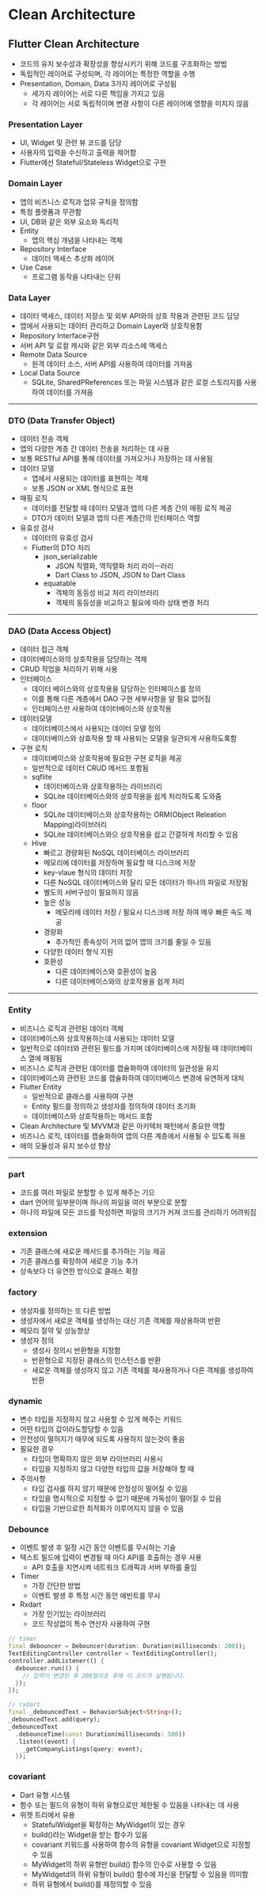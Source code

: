# Clean Architecture

## Flutter Clean Architecture

* 코드의 유지 보수성과 확장성을 향상시키기 위해 코드를 구조화하는 방법
* 독립적인 레이어로 구성되며, 각 레이어는 특정한 역할을 수행
* Presentation, Domain, Data 3가지 레이어로 구성됨
  * 세가지 레이어는 서로 다른 책임을 가지고 있음
  * 각 레이어는 서로 독립적이며 변경 사항이 다른 레이어에 영향을 미치지 않음

### Presentation Layer

* UI, Widget 및 관련 뷰 코드를 담당
* 사용자의 입력을 수신하고 출력을 제어함
* Flutter에선 Stateful/Stateless Widget으로 구현

### Domain Layer

* 앱의 비즈니스 로직과 업뮤 규칙을 정의함
* 특정 플랫폼과 무관함
* UI, DB와 같은 외부 요소와 독리적
* Entity
  * 앱의 핵심 개념을 나타내는 객체
* Repository Interface
  * 데이터 액세스 추상화 레이어
* Use Case
  * 프로그램 동작을 나타내는 단위

### Data Layer

* 데이터 액세스, 데이터 저장소 및 외부 API와의 상호 작용과 관련된 코드 담당
* 앱에서 사용되는 데이터 관리하고 Domain Layer와 상호작용함
* Repository Interface구현
* 서버 API 및 로컬 캐시와 같은 외부 리소스에 액세스
* Remote Data Source
  * 원격 데이터 소스, 서버 API를 사용하여 데이터를 가져옴
* Local Data Source
  * SQLite, SharedPReferences 또는 파일 시스템과 같은 로컬 스토리지를 사용하여 데이터를 가져옴

---

### DTO (Data Transfer Object)

* 데이터 전송 객체
* 앱의 다양한 계층 간 데이터 전송을 처리하는 데 사용
* 보통 RESTful API를 통해 데이터를 가져오거나 저장하는 데 사용됨
* 데이터 모델
  * 앱에서 사용되는 데이터를 표현하는 객체
  * 보통 JSON or XML 형식으로 표현
* 매핑 로직
  * 데이터를 전달할 때 데이터 모델과 앱의 다른 계층 간의 매핑 로직 제공
  * DTO가 데이터 모델과 앱의 다른 계층간의 인터페이스 역할
* 유효성 검사
  * 데이터의 유효성 검사
  * Flutter의 DTO 처리
    * json_serializable
      * JSON 직렬화, 역직렬화 처리 라이ㅡ러리
      * Dart Class to JSON, JSON to Dart Class
    * equatable
      * 객체의 동등성 비교 처리 라이브러리
      * 객체의 동등성을 비교하고 필요에 따라 상태 변경 처리

---

### DAO (Data Access Object)

* 데이터 접근 객체
* 데이터베이스와의 상호작용을 담당하는 객체
* CRUD 작업을 처리하기 위해 사용
* 인터페이스
  * 데이터 베이스와의 상호작용을 담당하는 인터페이스를 정의
  * 이를 통해 다른 계층에서 DAO 구현 세부사항을 알 필요 없어짐
  * 인터페이스만 사용하여 데이터베이스와 상호작용
* 데이터모델
  * 데이터베이스에서 사용되는 데이터 모델 정의
  * 데이터베이스와 상효작용 할 때 사용되는 모델을 일관되게 사용하도록함
* 구현 로직
  * 데이터베이스와 상호작용에 필요한 구현 로직을 제공
  * 일반적으로 데이터 CRUD 메서드 포함됨
  * sqflite
    * 데이터베이스와 상호작용하는 라이브러리
    * SQLite 데이터베이스와의 상호작용을 쉽게 처리하도록 도와줌
  * floor
    * SQLite 데이터베이스와 상호작용하는 ORM(Object Releation Mapping)라이브러리
    * SQLite 데이터베이스와으 상호작용을 쉽고 간결하게 처리할 수 있음
  * Hive
    * 빠르고 경량화된 NoSQL 데이터베이스 라이브러리
    * 메모리에 데이터를 저장하며 필요할 때 디스크에 저장
    * key-vlaue 형식의 데이터 저장
    * 다른 NoSQL 데이터베이스와 달리 모든 데이터가 하나의 파일로 저장됨
    * 별도의 서버구성이 필요하지 않음
    * 높은 성능
      * 메모리에 데이터 저장 / 필요시 디스크에 저장 하여 메우 빠른 속도 제공
    * 경량화
      * 추가적인 종속성이 거의 없어 앱의 크기를 줄일 수 있음
    * 다양한 데이터 형식 지원
    * 호환성
      * 다른 데이터베이스와 호환성이 높음
      * 다른 데이터베이스와의 상호작용을 쉽게 처리

---

### Entity

* 비즈니스 로직과 관련된 데이터 객체
* 데이터베이스와 상호작용하는데 사용되는 데이터 모델
* 일반적으로 데이터와 관련된 필드를 가지며 데이터베이스에 저장될 때 데이터베이스 열에 매핑됨
* 비즈니스 로직과 관련된 데이터를 캡슐화하여 데이터의 일관성을 유지
* 데이터베이스와 관련된 코드를 캡슐화하여 데이터베이스 변경에 유연하게 대처
* Flutter Entity
  * 일반적으로 클래스를 사용하여 구현
  * Entity 필드를 정의하고 생성자를 정의하여 데이터 초기화
  * 데이터베이스와 상호작용하는 메서드 포함
* Clean Architecture 및 MVVM과 같은 아키텍처 패턴에서 중요한 역할
* 비즈니스 로직, 데이터를 캡슐화하여 앱의 다른 계층에서 사용될 수 있도록 혀용
* 애의 모듈성과 유지 보수성 향상

---

### part

* 코드를 여러 파일로 분할할 수 있게 해주는 기으
* dart 언어의 일부분이며 하나의 파일을 여러 부분으로 분할
* 하나의 파일에 모든 코드를 작성하면 파일의 크기가 커져 코드를 관리하기 어려워짐

### extension

* 기존 클래스에 새로운 메서드를 추가하는 기능 제공
* 기존 클래스를 확장하여 새로운 기능 추가
* 상속보다 더 유연한 방식으로 클래스 확장

### factory

* 생성자를 정의하는 또 다른 방법
* 생성자에서 새로운 객체를 생성하는 대신 기존 객체를 재상용하여 반환
* 메모리 절약 및 성능향상
* 생성자 정의
  * 생성사 정의시 반환형을 지정함
  * 반환형으로 지정된 클래스의 인스턴스를 반환
  * 새로운 객체를 생성하지 않고 기존 객체를 재사용하거나 다른 객체를 생성하여 반환

### dynamic

* 변수 타입을 지정하지 않고 사용할 수 있게 해주는 키워드
* 어떤 타입의 값이라도할당할 수 있음
* 안전성이 떨허지기 때무에 되도록 사용하지 않는것이 좋음
* 필요한 경우
  * 타입이 명확하지 않은 외부 라이브러리 사용시
  * 타입을 지정하지 않고 다양한 타입의 값을 저장해야 할 때
* 주의사항
  * 타입 검사를 하지 않기 때문에 안정성이 떨어질 수 있음
  * 타입을 명시적으로 지정할 수 없기 때문에 가독성이 떨어질 수 있음
  * 타입을 기반으로한 최적화가 이루어지지 않을 수 있음

### Debounce

* 이벤트 발생 후 일정 시간 동안 이벤트를 무시하는 기술
* 텍스트 필드에 입력이 변경될 때 마다 API를 호출하는 경우 사용
  * API 호출을 지연시켜 네트워크 트래픽과 서버 부하를 줄임
* Timer
  * 가장 간단한 방법
  * 이벤트 발생 후 특정 시간 동안 에빈트를 무시
* Rxdart
  * 가장 인기있는 라이브러리
  * 코드 작성없이 특수 연산자 사용하여 구현

```dart
// timer
final debouncer = Debouncer(duration: Duration(milliseconds: 200));
TextEditingController controller = TextEditingController();
controller.addListener(() {
  debouncer.run(() {
    // 입력이 변경된 후 200밀리초 후에 이 코드가 실행됩니다.
  });
});

// rxdart
final _debouncedText = BehaviorSubject<String>();
_debouncedText.add(query);
_debouncedText
  .debounceTime(const Duration(milliseconds: 500))
  .listen((event) {
    _getCompanyListings(query: event);
  });
```

### covariant

* Dart 유형 시스템
* 함수 또는 필드의 유형이 하위 유형으로만 제한될 수 있음을 나타내는 데 사용
* 위젯 트리에서 유용
  * StatefulWidget을 확장하는 MyWidget이 있는 경우
  * build()라는 Widget을 받는 함수가 있음
  * covariant 키워드를 사용하여 함수의 유형을 covariant Widget으로 지정할 수 있음
  * MyWidget의 하위 유형만 build() 함수의 인수로 사용할 수 있음
  * MyWidgetd의 하위 유형이 build() 함수에 자신을 전달할 수 있음을 의미함
  * 하위 유형에서 build()를 재정의할 수 있음
